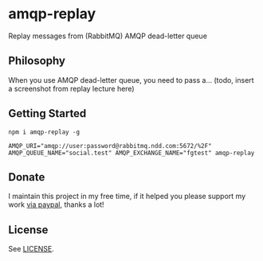 # amqp-replay

Replay messages from (RabbitMQ) AMQP dead-letter queue


## Philosophy

When you use AMQP dead-letter queue, you need to pass a...
(todo, insert a screenshot from replay lecture here)

## Getting Started

```
npm i amqp-replay -g

AMQP_URI="amqp://user:password@rabbitmq.ndd.com:5672/%2F" AMQP_QUEUE_NAME="social.test" AMQP_EXCHANGE_NAME="fgtest" amqp-replay
```

## Donate

I maintain this project in my free time, if it helped you please support my work [via paypal](https://paypal.me/FGRibreau), thanks a lot!

## License

See [LICENSE](/LICENSE).
